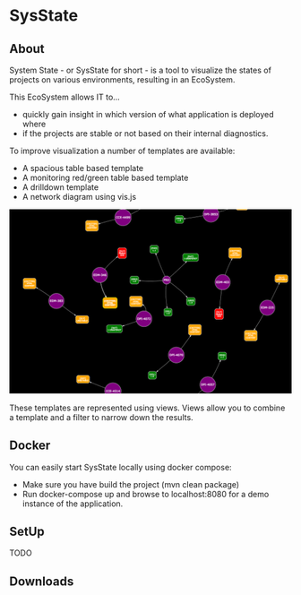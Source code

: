 SysState
========

About
-----

System State - or SysState for short - is a tool to visualize the states of projects on various environments, resulting in an EcoSystem.

This EcoSystem allows IT to... 
- quickly gain insight in which version of what application is deployed where 
- if the projects are stable or not based on their internal diagnostics.
 
To improve visualization a number of templates are available:
- A spacious table based template
- A monitoring red/green table based template
- A drilldown template
- A network diagram using vis.js


<img src="https://raw.githubusercontent.com/UnionSoft/sysstate/master/images/feature_based_development.png" width="640"/>

These templates are represented using views. Views allow you to combine a template and a filter to narrow down the results.

Docker
------
You can easily start SysState locally using docker compose:
- Make sure you have build the project (mvn clean package)
- Run docker-compose up and browse to localhost:8080 for a demo instance of the application.


SetUp
-----
TODO

Downloads
---------

